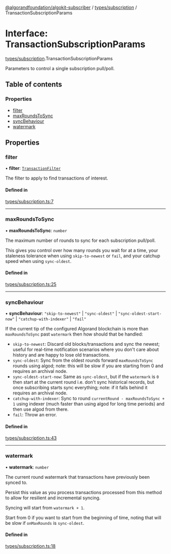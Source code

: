 [@algorandfoundation/algokit-subscriber](../README.md) / [types/subscription](../modules/types_subscription.md) / TransactionSubscriptionParams

# Interface: TransactionSubscriptionParams

[types/subscription](../modules/types_subscription.md).TransactionSubscriptionParams

Parameters to control a single subscription pull/poll.

## Table of contents

### Properties

- [filter](types_subscription.TransactionSubscriptionParams.md#filter)
- [maxRoundsToSync](types_subscription.TransactionSubscriptionParams.md#maxroundstosync)
- [syncBehaviour](types_subscription.TransactionSubscriptionParams.md#syncbehaviour)
- [watermark](types_subscription.TransactionSubscriptionParams.md#watermark)

## Properties

### filter

• **filter**: [`TransactionFilter`](types_subscription.TransactionFilter.md)

The filter to apply to find transactions of interest.

#### Defined in

[types/subscription.ts:7](https://github.com/MakerXStudio/algorand-indexer-poc/blob/main/src/types/subscription.ts#L7)

___

### maxRoundsToSync

• **maxRoundsToSync**: `number`

The maximum number of rounds to sync for each subscription pull/poll.

This gives you control over how many rounds you wait for at a time,
your staleness tolerance when using `skip-to-newest` or `fail`, and
your catchup speed when using `sync-oldest`.

#### Defined in

[types/subscription.ts:25](https://github.com/MakerXStudio/algorand-indexer-poc/blob/main/src/types/subscription.ts#L25)

___

### syncBehaviour

• **syncBehaviour**: ``"skip-to-newest"`` \| ``"sync-oldest"`` \| ``"sync-oldest-start-now"`` \| ``"catchup-with-indexer"`` \| ``"fail"``

If the current tip of the configured Algorand blockchain is more than `maxRoundsToSync`
past `watermark` then how should that be handled:
 * `skip-to-newest`: Discard old blocks/transactions and sync the newest; useful
   for real-time notification scenarios where you don't care about history and
   are happy to lose old transactions.
 * `sync-oldest`: Sync from the oldest rounds forward `maxRoundsToSync` rounds
   using algod; note: this will be slow if you are starting from 0 and requires
   an archival node.
 * `sync-oldest-start-now`: Same as `sync-oldest`, but if the `watermark` is `0`
   then start at the current round i.e. don't sync historical records, but once
   subscribing starts sync everything; note: if it falls behind it requires an
   archival node.
 * `catchup-with-indexer`: Sync to round `currentRound - maxRoundsToSync + 1`
   using indexer (much faster than using algod for long time periods) and then
   use algod from there.
 * `fail`: Throw an error.

#### Defined in

[types/subscription.ts:43](https://github.com/MakerXStudio/algorand-indexer-poc/blob/main/src/types/subscription.ts#L43)

___

### watermark

• **watermark**: `number`

The current round watermark that transactions have previously been synced to.

Persist this value as you process transactions processed from this method
to allow for resilient and incremental syncing.

Syncing will start from `watermark + 1`.

Start from 0 if you want to start from the beginning of time, noting that
will be slow if `onMaxRounds` is `sync-oldest`.

#### Defined in

[types/subscription.ts:18](https://github.com/MakerXStudio/algorand-indexer-poc/blob/main/src/types/subscription.ts#L18)
